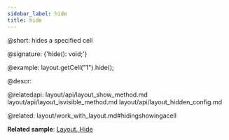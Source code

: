 ```yaml
---
sidebar_label: hide
title: hide
---          
```


@short: hides a specified cell

@signature: {'hide(): void;'}

@example:
layout.getCell("1").hide();


@descr:

@relatedapi:
layout/api/layout_show_method.md
layout/api/layout_isvisible_method.md
layout/api/layout_hidden_config.md

@related: layout/work_with_layout.md#hidingshowingacell

**Related sample**: [Layout. Hide](https://snippet.dhtmlx.com/u0jd8ah3)
